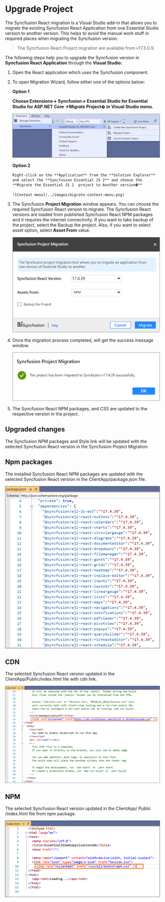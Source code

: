 # Upgrade Project

The Syncfusion React migration is a Visual Studio add-in that allows you to migrate the existing Syncfusion React Application from one Essential Studio version to another version. This helps to avoid the manual work stuff in required places when migrating the Syncfusion version.

> The Syncfusion React Project migration are available from v17.3.0.9.

The following steps help you to upgrade the Syncfusion version in **Syncfusion React Application** through the **Visual Studio:**

1. Open the React application which uses the Syncfusion component.

2. To open Migration Wizard, follow either one of the options below:

    **Option 1**

    **Choose Extensions-> Syncfusion-> Essential Studio for Essential Studio for ASP.NET Core ->Migrate Project� in Visual Studio menu.**

      ![menu](../images/migrate-menu.png)

    **Option 2**

       Right-click on the **Application** from the **Solution Explorer** and select the **Syncfusion Essential JS 2** and choose the **Migrate the Essential JS 2  project to Another version�**

       ![Context menu](../images/migrate-context-menu.png)

3. The Syncfusion **Project Migration** window appears. You can choose the required Syncfusion React version to migrate. The Syncfusion React versions are loaded from published Syncfusion React NPM packages and it requires the internet connectivity. If you want to take backup of the project, select the Backup the project. Also, if you want to select asset option, select **Asset From** value.

     ![Migration Window](../images/migration-window.PNG)

4. Once the migration process completed, will get the success message window.

    ![project backup](../images/Confirmation-window.PNG)

5. The Syncfusion React NPM packages, and CSS are updated to the respective version in the project.

## Upgraded changes

The Syncfusion NPM packages and Style link will be updated with the selected Syncfusion React version in the Syncfusion Project Migration.

## Npm packages

The installed Syncfusion React NPM packages are updated with the selected Syncfusion React version in the ClientApp/package.json file.

![NPM packages](../images/npm-packages.png)

## CDN

The selected Syncfusion React version updated in the ClientApp/Public/index.html file with cdn link.

![Style links](../images/cdnstyle-link.png)

## NPM

The selected Syncfusion React version updated in the ClientApp/ Public /index.html file from npm package.

![Style links](../images/npmstyle-link.png)
